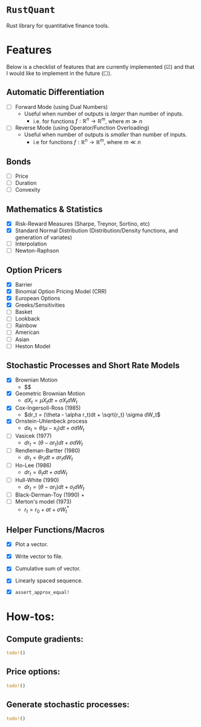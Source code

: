 
# `RustQuant`

Rust library for quantitative finance tools.

# Features

Below is a checklist of features that are currently implemented (&#9745;) and that I would like to implement in the future (&#9744;).

## Automatic Differentiation

+ [ ] Forward Mode (using Dual Numbers)
    + Useful when number of outputs is *larger* than number of inputs. 
        + i.e. for functions $f:\mathbb{R}^n \rightarrow \mathbb{R}^m$, where $m \gg n$
+ [ ] Reverse Mode (using Operator/Function Overloading)
    + Useful when number of outputs is *smaller* than number of inputs. 
        + i.e for functions $f:\mathbb{R}^n \rightarrow \mathbb{R}^m$, where $m \ll n$

## Bonds

+ [ ] Price
+ [ ] Duration
+ [ ] Convexity

## Mathematics & Statistics

+ [x] Risk-Reward Measures (Sharpe, Treynor, Sortino, etc)
+ [x] Standard Normal Distribution (Distribution/Density functions, and generation of variates)
+ [ ] Interpolation
+ [ ] Newton-Raphson

## Option Pricers

+ [x] Barrier
+ [x] Binomial Option Pricing Model (CRR)
+ [x] European Options
+ [x] Greeks/Sensitivities
+ [ ] Basket
+ [ ] Lookback
+ [ ] Rainbow
+ [ ] American
+ [ ] Asian
+ [ ] Heston Model 

## Stochastic Processes and Short Rate Models

+ [x] Brownian Motion
    + $$
+ [x] Geometric Brownian Motion
    + $dX_t = \mu X_t dt + \sigma X_t dW_t$
+ [x] Cox-Ingersoll-Ross (1985)
    + $dr_t = (\theta - \alpha r_t)dt + \sqrt{r_t} \sigma dW_t$
+ [x] Ornstein-Uhlenbeck process
    + $dx_t = \theta(\mu - x_t)dt + \sigma dW_t$
+ [ ] Vasicek (1977)
    + $dr_t = (\theta - \alpha r_t)dt + \sigma dW_t$
+ [ ] Rendleman-Bartter (1980)
    + $dr_t = \theta r_t dt + \sigma r_t dW_t$
+ [ ] Ho-Lee (1986)
    + $dr_t = \theta_t dt + \sigma dW_t$
+ [ ] Hull-White (1990)
    + $dr_t = (\theta - \alpha r_t)dt + \sigma_t dW_t$
+ [ ] Black-Derman-Toy (1990)
    + 
+ [ ] Merton's model (1973)
    + $r_t = r_0 + at + \sigma W_t^*$

## Helper Functions/Macros

+ [x] Plot a vector.
+ [x] Write vector to file.
+ [x] Cumulative sum of vector.
+ [x] Linearly spaced sequence.
+ [x] `assert_approx_equal!`


# How-tos:

## Compute gradients:

```rust
todo!()
```

## Price options:

```rust
todo!()
```

## Generate stochastic processes:

```rust
todo!()
```
